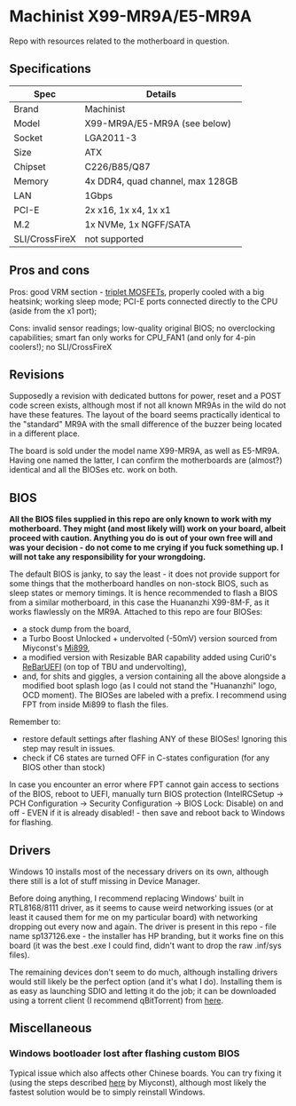 # Machinist X99-MR9A/E5-MR9A
Repo with resources related to the motherboard in question.

## Specifications
|Spec | Details  |
|--|--|
|Brand  |Machinist |
| Model | X99-MR9A/E5-MR9A (see below) |
| Socket | LGA2011-3
| Size | ATX |
| Chipset | C226/B85/Q87 |
| Memory | 4x DDR4, quad channel, max 128GB |
| LAN | 1Gbps |
| PCI-E | 2x x16, 1x x4, 1x x1 |
| M.2 | 1x NVMe, 1x NGFF/SATA |
| SLI/CrossFireX | not supported |

## Pros and cons
Pros: good VRM section - [triplet MOSFETs](https://xeon-e5450.ru/socket-2011-3/machinist-x99-mr9a/), properly cooled with a big heatsink; working sleep mode; PCI-E ports connected directly to the CPU (aside from the x1 port); 

Cons: invalid sensor readings; low-quality original BIOS; no overclocking capabilities; smart fan only works for CPU_FAN1 (and only for 4-pin coolers!); no SLI/CrossFireX


## Revisions
Supposedly a revision with dedicated buttons for power, reset and a POST code screen exists, although most if not all known MR9As in the wild do not have these features. The layout of the board seems practically identical to the "standard" MR9A with the small difference of the buzzer being located in a different place.

The board is sold under the model name X99-MR9A, as well as E5-MR9A. Having one named the latter, I can confirm the motherboards are (almost?) identical and all the BIOSes etc. work on both.

## BIOS

**All the BIOS files supplied in this repo are only known to work with my motherboard. They might (and most likely will) work on your board, albeit proceed with caution. Anything you do is out of your own free will and was your decision - do not come to me crying if you fuck something up. I will not take any responsibility for your wrongdoing.**

The default BIOS is janky, to say the least - it does not provide support for some things that the motherboard handles on non-stock BIOS, such as sleep states or memory timings. It is hence recommended to flash a BIOS from a similar motherboard, in this case the Huananzhi X99-8M-F, as it works flawlessly on the MR9A. Attached to this repo are four BIOSes:
- a stock dump from the board,
- a Turbo Boost Unlocked + undervolted (-50mV) version sourced from Miyconst's [Mi899](https://github.com/miyconst/Mi899),
- a modified version with Resizable BAR capability added using Curi0's [ReBarUEFI](https://github.com/xCuri0/ReBarUEFI) (on top of TBU and undervolting),
- and, for shits and giggles, a version containing all the above alongside a modified boot splash logo (as I could not stand the "Huananzhi" logo, OCD moment). The BIOSes are labeled with a prefix. I recommend using FPT from inside Mi899 to flash the files. 

Remember to:
- restore default settings after flashing ANY of these BIOSes! Ignoring this step may result in issues.
- check if C6 states are turned OFF in C-states configuration (for any BIOS other than stock)

In case you encounter an error where FPT cannot gain access to sections of the BIOS, reboot to UEFI, manually turn BIOS protection (IntelRCSetup -> PCH Configuration -> Security Configuration -> BIOS Lock: Disable) on and off - EVEN if it is already disabled! - then save and reboot back to Windows for flashing.

## Drivers
Windows 10 installs most of the necessary drivers on its own, although there still is a lot of stuff missing in Device Manager. 

Before doing anything, I recommend replacing Windows' built in RTL8168/8111 driver, as it seems to cause weird networking issues (or at least it caused them for me on my particular board) with networking dropping out every now and again. The driver is present in this repo - file name sp137126.exe - the installer has HP branding, but it works fine on this board (it was the best .exe I could find, didn't want to drop the raw .inf/sys files).

The remaining devices don't seem to do much, although installing drivers would still likely be the perfect option (and it's what I do). Installing them is as easy as launching SDIO and letting it do the job; it can be downloaded using a torrent client (I recommend qBitTorrent) from [here](https://www.glenn.delahoy.com/downloads/sdio/SDIO_Update.torrent).

## Miscellaneous 

### Windows bootloader lost after flashing custom BIOS
Typical issue which also affects other Chinese boards. You can try fixing it (using the steps described [here](https://github.com/miyconst/Mi899/issues/45#issuecomment-872541322) by Miyconst), although most likely the fastest solution would be to simply reinstall Windows. 



